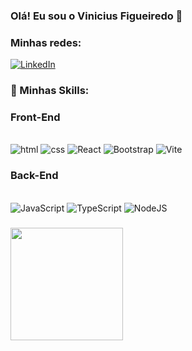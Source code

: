 ### Olá! Eu sou o Vinicius Figueiredo 👋

###  Minhas redes:

[![LinkedIn](https://img.shields.io/badge/LinkedIn-0077B5?style=for-the-badge&logo=linkedin&logoColor=white)](https://www.linkedin.com/in/vinicius-santos-figueiredo-12b7b52b0/)

### 🚀 Minhas Skills:

### Front-End
<div style="display: inline_block"><br/>
  <img aligh="center" alt="html" src="https://img.shields.io/badge/HTML-20232A?style=for-the-badge&logo=html5&logoColor=FFA500" />
  <img aligh="center" alt="css" src="https://img.shields.io/badge/CSS-20232A?&style=for-the-badge&logo=css3&logoColor=61DAFB" />
  <img aligh="center" alt="React" src="https://img.shields.io/badge/React-20232A?style=for-the-badge&logo=react&logoColor=61DAFB" />
  <img aligh="center" alt="Bootstrap" src="https://img.shields.io/badge/Bootstrap-20232A?style=for-the-badge&logo=bootstrap&logoColor=A020F0" />
  <img aligh="center" alt="Vite" src="https://img.shields.io/badge/Bootstrap-20232A?style=for-the-badge&logo=bootstrap&logoColor=A020F0" />
</div>

### Back-End
<div style="display: inline_block"><br/>
  <img aligh="center" alt="JavaScript" src="https://img.shields.io/badge/JavaScript-20232A?style=for-the-badge&logo=javascript&logoColor=F7DF1E" />
  <img aligh="center" alt="TypeScript" src="https://img.shields.io/badge/TypeScript-20232A?style=for-the-badge&logo=typescript&logoColor=61DAFB" />
  <img aligh="center" alt="NodeJS" src="https://img.shields.io/badge/Node.js-20232A?style=for-the-badge&logo=node.js&logoColor=008000" />
</div>

### 
<div>
  <a href="https://github.com/ViniiD3v">
  <img height="180cm" src="https://github-readme-stats.vercel.app/api?username=ViniiD3v&show_icons=true&theme=dark">
</div>
